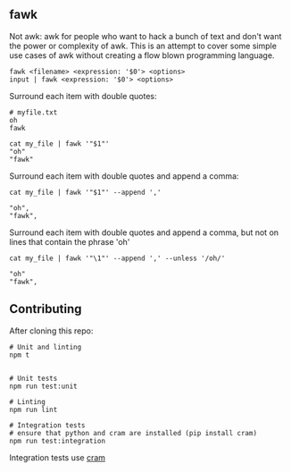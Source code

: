 fawk
---

Not awk: awk for people who want to hack a bunch of text and don't want the power or complexity of awk. This is an attempt to cover some simple use cases of awk without creating a flow blown programming language.

```shell
fawk <filename> <expression: '$0'> <options>
input | fawk <expression: '$0'> <options>
```

Surround each item with double quotes:

```
# myfile.txt
oh
fawk
```

```
cat my_file | fawk '"$1"'
"oh"
"fawk"
```

Surround each item with double quotes and append a comma:

```
cat my_file | fawk '"$1"' --append ','

"oh",
"fawk",
```

Surround each item with double quotes and append a comma, but not on lines that contain the phrase 'oh'

```
cat my_file | fawk '"\1"' --append ',' --unless '/oh/'

"oh"
"fawk",
```

Contributing
---

After cloning this repo:

```
# Unit and linting
npm t


# Unit tests
npm run test:unit

# Linting
npm run lint

# Integration tests
# ensure that python and cram are installed (pip install cram)
npm run test:integration
```

Integration tests use [cram](https://bitheap.org/cram/)

